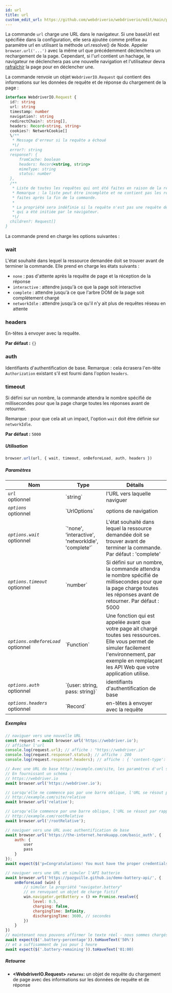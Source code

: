 ```yaml
---
id: url
title: url
custom_edit_url: https://github.com/webdriverio/webdriverio/edit/main/packages/webdriverio/src/commands/browser/url.ts
---
```


La commande `url` charge une URL dans le navigateur. Si une baseUrl est spécifiée dans la configuration,
elle sera ajoutée comme préfixe au paramètre url en utilisant la méthode url.resolve() de Node. Appeler
`browser.url('...')` avec la même url que précédemment déclenchera un rechargement de la page. Cependant,
si l'url contient un hachage, le navigateur ne déclenchera pas une nouvelle navigation et l'utilisateur
devra [rafraîchir](/docs/api/webdriver#refresh) la page pour en déclencher une.

La commande renvoie un objet `WebdriverIO.Request` qui contient des informations sur les
données de requête et de réponse du chargement de la page :

```ts
interface WebdriverIO.Request {
  id?: string
  url: string
  timestamp: number
  navigation?: string
  redirectChain?: string[],
  headers: Record<string, string>
  cookies?: NetworkCookie[]
  \/**
   * Message d'erreur si la requête a échoué
   *\/
  error?: string
  response?: {
      fromCache: boolean
      headers: Record<string, string>
      mimeType: string
      status: number
  },
  /**
   * Liste de toutes les requêtes qui ont été faites en raison de la requête principale.
   * Remarque : la liste peut être incomplète et ne contient pas les requêtes qui ont été
   * faites après la fin de la commande.
   *
   * La propriété sera indéfinie si la requête n'est pas une requête de document
   * qui a été initiée par le navigateur.
   *\/
  children?: Request[]
}
```

La commande prend en charge les options suivantes :

### wait
L'état souhaité dans lequel la ressource demandée doit se trouver avant de terminer la commande.
Elle prend en charge les états suivants :

 - `none` : pas d'attente après la requête de page et la réception de la réponse
 - `interactive` : attendre jusqu'à ce que la page soit interactive
 - `complete` : attendre jusqu'à ce que l'arbre DOM de la page soit complètement chargé
 - `networkIdle` : attendre jusqu'à ce qu'il n'y ait plus de requêtes réseau en attente

### headers

En-têtes à envoyer avec la requête.

__Par défaut :__ `{}`

### auth

Identifiants d'authentification de base.
Remarque : cela écrasera l'en-tête `Authorization` existant s'il est fourni dans l'option `headers`.

### timeout

Si défini sur un nombre, la commande attendra le nombre spécifié de millisecondes pour que la page charge
toutes les réponses avant de retourner.

Remarque : pour que cela ait un impact, l'option `wait` doit être définie sur `networkIdle`.

__Par défaut :__ `5000`

##### Utilisation

```js
browser.url(url, { wait, timeout, onBeforeLoad, auth, headers })
```

##### Paramètres

<table>
  <thead>
    <tr>
      <th>Nom</th><th>Type</th><th>Détails</th>
    </tr>
  </thead>
  <tbody>
    <tr>
      <td><code><var>url</var></code><br /><span className="label labelWarning">optionnel</span></td>
      <td>`string`</td>
      <td>l'URL vers laquelle naviguer</td>
    </tr>
    <tr>
      <td><code><var>options</var></code><br /><span className="label labelWarning">optionnel</span></td>
      <td>`UrlOptions`</td>
      <td>options de navigation</td>
    </tr>
    <tr>
      <td><code><var>options.wait</var></code><br /><span className="label labelWarning">optionnel</span></td>
      <td>`'none', 'interactive', 'networkIdle', 'complete'`</td>
      <td>L'état souhaité dans lequel la ressource demandée doit se trouver avant de terminer la commande. Par défaut : 'complete'</td>
    </tr>
    <tr>
      <td><code><var>options.timeout</var></code><br /><span className="label labelWarning">optionnel</span></td>
      <td>`number`</td>
      <td>Si défini sur un nombre, la commande attendra le nombre spécifié de millisecondes pour que la page charge
toutes les réponses avant de retourner. Par défaut : 5000</td>
    </tr>
    <tr>
      <td><code><var>options.onBeforeLoad</var></code><br /><span className="label labelWarning">optionnel</span></td>
      <td>`Function`</td>
      <td>Une fonction qui est appelée avant que votre page ait chargé toutes ses ressources. Elle vous permet de simuler facilement
l'environnement, par exemple en remplaçant les API Web que votre application utilise.</td>
    </tr>
    <tr>
      <td><code><var>options.auth</var></code><br /><span className="label labelWarning">optionnel</span></td>
      <td>`{user: string, pass: string}`</td>
      <td>identifiants d'authentification de base</td>
    </tr>
    <tr>
      <td><code><var>options.headers</var></code><br /><span className="label labelWarning">optionnel</span></td>
      <td>`Record<string, string>`</td>
      <td>en-têtes à envoyer avec la requête</td>
    </tr>
  </tbody>
</table>

##### Exemples

```js title="url.js"
// naviguer vers une nouvelle URL
const request = await browser.url('https://webdriver.io');
// afficher l'url
console.log(request.url); // affiche : "https://webdriver.io"
console.log(request.response?.status); // affiche : 200
console.log(request.response?.headers); // affiche : { 'content-type': 'text/html; charset=UTF-8' }

```

```js title="baseUrlResolutions.js"
// Avec une URL de base http://example.com/site, les paramètres d'url suivants se résolvent comme suit :
// En fournissant un schéma :
// https://webdriver.io
await browser.url('https://webdriver.io');

// Lorsqu'elle ne commence pas par une barre oblique, l'URL se résout par rapport à la baseUrl
// http://example.com/site/relative
await browser.url('relative');

// Lorsqu'elle commence par une barre oblique, l'URL se résout par rapport au chemin racine de la baseUrl
// http://example.com/rootRelative
await browser.url('/rootRelative');

```

```js title="basicAuth.js"
// naviguer vers une URL avec authentification de base
await browser.url('https://the-internet.herokuapp.com/basic_auth', {
    auth: {
        user
        pass
    }
});
await expect($('p=Congratulations! You must have the proper credentials.').toBeDisplayed();

```

```js title="onBeforeLoad.js"
// naviguer vers une URL et simuler l'API batterie
await browser.url('https://pazguille.github.io/demo-battery-api/', {
    onBeforeLoad (win) {
        // simuler la propriété "navigator.battery"
        // en renvoyant un objet de charge fictif
        win.navigator.getBattery = () => Promise.resolve({
            level: 0.5,
            charging: false,
            chargingTime: Infinity,
            dischargingTime: 3600, // secondes
        })
    }
})
// maintenant nous pouvons affirmer le texte réel - nous sommes chargés à 50%
await expect($('.battery-percentage')).toHaveText('50%')
// et a suffisamment de jus pour 1 heure
await expect($('.battery-remaining')).toHaveText('01:00)
```

##### Retourne

- **&lt;WebdriverIO.Request&gt;**
            **<code><var>returns</var></code>:**  un objet de requête du chargement de page avec des informations sur les données de requête et de réponse